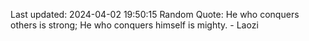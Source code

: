 Last updated: 2024-04-02 19:50:15
Random Quote: He who conquers others is strong; He who conquers himself is mighty. - Laozi